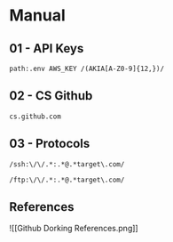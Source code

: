 # Manual

## 01 - API Keys

`path:.env AWS_KEY /(AKIA[A-Z0-9]{12,})/`

## 02 - CS Github

`cs.github.com`

## 03 - Protocols

`/ssh:\/\/.*:.*@.*target\.com/`

`/ftp:\/\/.*:.*@.*target\.com/`

## References

![[Github Dorking References.png]]